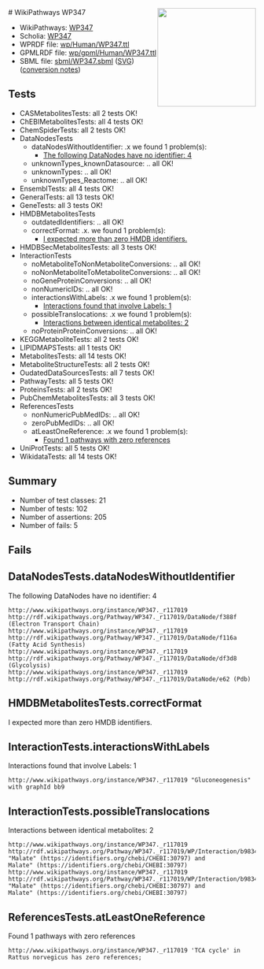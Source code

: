 <img style="float: right; width: 200px" src="../logo.png" />
# WikiPathways WP347

* WikiPathways: [WP347](https://identifiers.org/wikipathways:WP347)
* Scholia: [WP347](https://scholia.toolforge.org/wikipathways/WP347)
* WPRDF file: [wp/Human/WP347.ttl](../wp/Human/WP347.ttl)
* GPMLRDF file: [wp/gpml/Human/WP347.ttl](../wp/gpml/Human/WP347.ttl)
* SBML file: [sbml/WP347.sbml](../sbml/WP347.sbml) ([SVG](../sbml/WP347.svg)) ([conversion notes](../sbml/WP347.txt))

## Tests
* CASMetabolitesTests: all 2 tests OK!
* ChEBIMetabolitesTests: all 4 tests OK!
* ChemSpiderTests: all 2 tests OK!
* DataNodesTests
    * dataNodesWithoutIdentifier: .x we found 1 problem(s):
        * [The following DataNodes have no identifier: 4](#d2d32fa3)
    * unknownTypes_knownDatasource: .. all OK!
    * unknownTypes: .. all OK!
    * unknownTypes_Reactome: .. all OK!
* EnsemblTests: all 4 tests OK!
* GeneralTests: all 13 tests OK!
* GeneTests: all 3 tests OK!
* HMDBMetabolitesTests
    * outdatedIdentifiers: .. all OK!
    * correctFormat: .x. we found 1 problem(s):
        * [I expected more than zero HMDB identifiers.](#ad154c1e)
* HMDBSecMetabolitesTests: all 3 tests OK!
* InteractionTests
    * noMetaboliteToNonMetaboliteConversions: .. all OK!
    * noNonMetaboliteToMetaboliteConversions: .. all OK!
    * noGeneProteinConversions: .. all OK!
    * nonNumericIDs: .. all OK!
    * interactionsWithLabels: .x we found 1 problem(s):
        * [Interactions found that involve Labels: 1](#630d2678)
    * possibleTranslocations: .x we found 1 problem(s):
        * [Interactions between identical metabolites: 2](#d59038c5)
    * noProteinProteinConversions: .. all OK!
* KEGGMetaboliteTests: all 2 tests OK!
* LIPIDMAPSTests: all 1 tests OK!
* MetabolitesTests: all 14 tests OK!
* MetaboliteStructureTests: all 2 tests OK!
* OudatedDataSourcesTests: all 7 tests OK!
* PathwayTests: all 5 tests OK!
* ProteinsTests: all 2 tests OK!
* PubChemMetabolitesTests: all 3 tests OK!
* ReferencesTests
    * nonNumericPubMedIDs: .. all OK!
    * zeroPubMedIDs: .. all OK!
    * atLeastOneReference: .x we found 1 problem(s):
        * [Found 1 pathways with zero references](#35eb778e)
* UniProtTests: all 5 tests OK!
* WikidataTests: all 14 tests OK!


## Summary

* Number of test classes: 21
* Number of tests: 102
* Number of assertions: 205
* Number of fails: 5

## Fails

<a name="d2d32fa3" />

## DataNodesTests.dataNodesWithoutIdentifier

The following DataNodes have no identifier: 4
```
http://www.wikipathways.org/instance/WP347._r117019 http://rdf.wikipathways.org/Pathway/WP347._r117019/DataNode/f388f (Electron Transport Chain)
http://www.wikipathways.org/instance/WP347._r117019 http://rdf.wikipathways.org/Pathway/WP347._r117019/DataNode/f116a (Fatty Acid Synthesis)
http://www.wikipathways.org/instance/WP347._r117019 http://rdf.wikipathways.org/Pathway/WP347._r117019/DataNode/df3d8 (Glycolysis)
http://www.wikipathways.org/instance/WP347._r117019 http://rdf.wikipathways.org/Pathway/WP347._r117019/DataNode/e62 (Pdb)
```

<a name="ad154c1e" />

## HMDBMetabolitesTests.correctFormat

I expected more than zero HMDB identifiers.
<a name="630d2678" />

## InteractionTests.interactionsWithLabels

Interactions found that involve Labels: 1
```
http://www.wikipathways.org/instance/WP347._r117019 "Gluconeogenesis" with graphId bb9
```

<a name="d59038c5" />

## InteractionTests.possibleTranslocations

Interactions between identical metabolites: 2
```
http://www.wikipathways.org/instance/WP347._r117019 http://rdf.wikipathways.org/Pathway/WP347._r117019/WP/Interaction/b9834_2 "Malate" (https://identifiers.org/chebi/CHEBI:30797) and 
Malate" (https://identifiers.org/chebi/CHEBI:30797)
http://www.wikipathways.org/instance/WP347._r117019 http://rdf.wikipathways.org/Pathway/WP347._r117019/WP/Interaction/b9834_1 "Malate" (https://identifiers.org/chebi/CHEBI:30797) and 
Malate" (https://identifiers.org/chebi/CHEBI:30797)
```

<a name="35eb778e" />

## ReferencesTests.atLeastOneReference

Found 1 pathways with zero references
```
http://www.wikipathways.org/instance/WP347._r117019 'TCA cycle' in Rattus norvegicus has zero references; 
```

